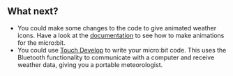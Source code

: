 ## What next?

-   You could make some changes to the code to give animated weather icons. Have a look at the [documentation](https://microbit-micropython.readthedocs.org/en/latest/) to see how to make animations for the micro:bit.
-   You could use [Touch Develop](https://www.touchdevelop.com/microbit) to write your micro:bit code. This uses the Bluetooth functionality to communicate with a computer and receive weather data, giving you a portable meteorologist.

